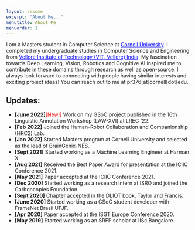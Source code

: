 ```yaml
---
layout: resume
excerpt: "About Me..."
menutitle: About Me
menuorder: 1
---
```


I am a Masters student in Computer Science at <a href="https://www.cornell.edu/" style="color: blue">Cornell University</a>. I completed my undergraduate studies in Computer Science and Engineering from <a href="https://vit.ac.in" style="color: blue">Vellore Institute of Technology (VIT, Vellore) India</a>. My fascination towards Deep Learning, Vision, Robotics and Cognitive AI inspired me to contribute in these domains through research as well as open-source. I always look forward to connecting with people having similar interests and exciting project ideas! You can reach out to me at pr376[at]cornell[dot]edu. 
 


## Updates: 

- **[June 2022]**<a style="color: red">[New!]</a> Work on my GSoC project published in the 16th Linguistic Annotation Workshop (LAW-XVI) at LREC '22.  
- **[Feb 2022]** Joined the Human-Robot Collaboration and Companionship (HRC2) Lab. 
- **[Jan 2022]** Started Masters program at Cornell University and selected as the lead of BrainGenix-NES. 
- **[Sept 2021]** Started working as a Machine Learning Engineer at Harman X.
- **[Aug 2021]** Received the Best Paper Award for presentation at the ICIIC Conference 2021.
- **[May 2021]** Paper accepted at the ICIIC Conference 2021. 
- **[Dec 2020]** Started working as a research intern at ISRO and joined the Carboncopies Foundation. 
- **[Sept 2020]** Chapter accepted in the DLIOT book, Taylor and Francis.
- **[June 2020]** Started working as a GSoC student developer with FrameNet Brasil UFJF.
- **[Apr 2020]** Paper accepted at the ISGT Europe Conference 2020.
- **[May 2019]** Started working as an SRFP scholar at IISc Bangalore.



